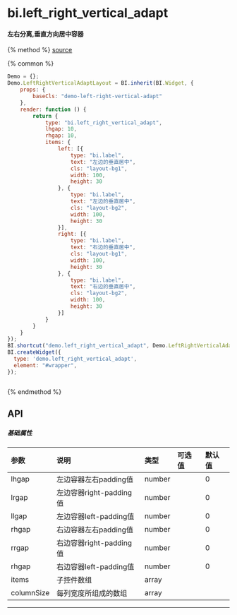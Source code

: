 
# bi.left_right_vertical_adapt

#### 左右分离,垂直方向居中容器

{% method %}
[source](https://jsfiddle.net/fineui/2udhep9z/)

{% common %}
```javascript
Demo = {};
Demo.LeftRightVerticalAdaptLayout = BI.inherit(BI.Widget, {
    props: {
        baseCls: "demo-left-right-vertical-adapt"
    },
    render: function () {
        return {
            type: "bi.left_right_vertical_adapt",
            lhgap: 10,
            rhgap: 10,
            items: {
                left: [{
                    type: "bi.label",
                    text: "左边的垂直居中",
                    cls: "layout-bg1",
                    width: 100,
                    height: 30
                }, {
                    type: "bi.label",
                    text: "左边的垂直居中",
                    cls: "layout-bg2",
                    width: 100,
                    height: 30
                }],
                right: [{
                    type: "bi.label",
                    text: "右边的垂直居中",
                    cls: "layout-bg1",
                    width: 100,
                    height: 30
                }, {
                    type: "bi.label",
                    text: "右边的垂直居中",
                    cls: "layout-bg2",
                    width: 100,
                    height: 30
                }]
            }
        }
    }
});
BI.shortcut("demo.left_right_vertical_adapt", Demo.LeftRightVerticalAdaptLayout);
BI.createWidget({
  type: 'demo.left_right_vertical_adapt',
  element: "#wrapper",
});



```

{% endmethod %}


## API
##### 基础属性
| 参数    | 说明                           | 类型       | 可选值 | 默认值
| :------ |:-------------                  | :-----     | :----|:----
| lhgap | 左边容器左右padding值    |    number  |  |  0  |
| lrgap | 左边容器right-padding值    |    number  |  |  0  |
| llgap | 左边容器left-padding值   |    number  |  |  0  |
| rhgap | 右边容器左右padding值  |    number  |  |  0  |
| rrgap | 右边容器right-padding值    |    number  |  |  0  |
| rhgap | 右边容器left-padding值 |    number  |  |  0  |
| items | 子控件数组     |    array |  |  |
| columnSize | 每列宽度所组成的数组     |    array |  |  | |

---